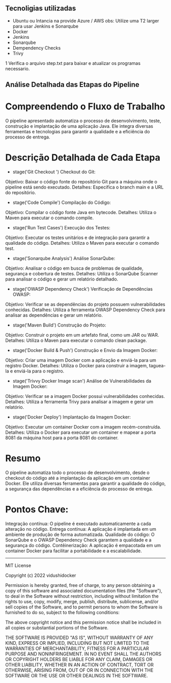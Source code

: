 ## Tecnoligias utilizadas 
- Ubuntu ou Intancia na provide Azure / AWS obs: Utilize uma T2 larger para usar Jenkins e Sonarqube
- Docker
- Jenkins
- Sonarqube
- Dempendency Checks
- Trivy
  
1 Verifica o arquivo step.txt para baixar e atualizar os programas necessario.


## Análise Detalhada das Etapas do Pipeline
# Compreendendo o Fluxo de Trabalho

O pipeline apresentado automatiza o processo de desenvolvimento, teste, construção e implantação de uma aplicação Java. Ele integra diversas ferramentas e tecnologias para garantir a qualidade e a eficiência do processo de entrega.

# Descrição Detalhada de Cada Etapa

- stage('Git Checkout ') Checkout do Git:

Objetivo: Baixar o código fonte do repositório Git para a máquina onde o pipeline está sendo executado.
Detalhes: Especifica o branch main e a URL do repositório.

- stage('Code Compile') Compilação do Código:

Objetivo: Compilar o código fonte Java em bytecode.
Detalhes: Utiliza o Maven para executar o comando compile.

- stage('Run Test Cases') Execução dos Testes:

Objetivo: Executar os testes unitários e de integração para garantir a qualidade do código.
Detalhes: Utiliza o Maven para executar o comando test.

- stage('Sonarqube Analysis') Análise SonarQube:

Objetivo: Analisar o código em busca de problemas de qualidade, segurança e cobertura de testes.
Detalhes: Utiliza o SonarQube Scanner para analisar o código e gerar um relatório detalhado.

- stage('OWASP Dependency Check') Verificação de Dependências OWASP:

Objetivo: Verificar se as dependências do projeto possuem vulnerabilidades conhecidas.
Detalhes: Utiliza a ferramenta OWASP Dependency Check para analisar as dependências e gerar um relatório.

- stage('Maven Build') Construção do Projeto:

Objetivo: Construir o projeto em um artefato final, como um JAR ou WAR.
Detalhes: Utiliza o Maven para executar o comando clean package.

- stage('Docker Build & Push') Construção e Envio da Imagem Docker:

Objetivo: Criar uma imagem Docker com a aplicação e enviá-la para um registro Docker.
Detalhes: Utiliza o Docker para construir a imagem, taguea-la e enviá-la para o registro.

- stage('Trivvy Docker Image scan') Análise de Vulnerabilidades da Imagem Docker:

Objetivo: Verificar se a imagem Docker possui vulnerabilidades conhecidas.
Detalhes: Utiliza a ferramenta Trivy para analisar a imagem e gerar um relatório.

- stage('Docker Deploy') Implantação da Imagem Docker:

Objetivo: Executar um container Docker com a imagem recém-construída.
Detalhes: Utiliza o Docker para executar um container e mapear a porta 8081 da máquina host para a porta 8081 do container.

# Resumo

O pipeline automatiza todo o processo de desenvolvimento, desde o checkout do código até a implantação da aplicação em um container Docker. Ele utiliza diversas ferramentas para garantir a qualidade do código, a segurança das dependências e a eficiência do processo de entrega.

# Pontos Chave:

Integração contínua: O pipeline é executado automaticamente a cada alteração no código.
Entrega contínua: A aplicação é implantada em um ambiente de produção de forma automatizada.
Qualidade do código: O SonarQube e o OWASP Dependency Check garantem a qualidade e a segurança do código.
Contêinerização: A aplicação é empacotada em um container Docker para facilitar a portabilidade e a escalabilidade.

---------------------------

MIT License

Copyright (c) 2022 vidushidocker

Permission is hereby granted, free of charge, to any person obtaining a copy
of this software and associated documentation files (the "Software"), to deal
in the Software without restriction, including without limitation the rights
to use, copy, modify, merge, publish, distribute, sublicense, and/or sell
copies of the Software, and to permit persons to whom the Software is
furnished to do so, subject to the following conditions:

The above copyright notice and this permission notice shall be included in all
copies or substantial portions of the Software.

THE SOFTWARE IS PROVIDED "AS IS", WITHOUT WARRANTY OF ANY KIND, EXPRESS OR
IMPLIED, INCLUDING BUT NOT LIMITED TO THE WARRANTIES OF MERCHANTABILITY,
FITNESS FOR A PARTICULAR PURPOSE AND NONINFRINGEMENT. IN NO EVENT SHALL THE
AUTHORS OR COPYRIGHT HOLDERS BE LIABLE FOR ANY CLAIM, DAMAGES OR OTHER
LIABILITY, WHETHER IN AN ACTION OF CONTRACT, TORT OR OTHERWISE, ARISING FROM,
OUT OF OR IN CONNECTION WITH THE SOFTWARE OR THE USE OR OTHER DEALINGS IN THE
SOFTWARE.
